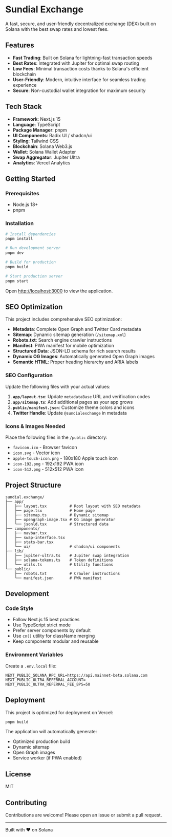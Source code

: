 # Sundial Exchange

A fast, secure, and user-friendly decentralized exchange (DEX) built on Solana with the best swap rates and lowest fees.

## Features

- **Fast Trading**: Built on Solana for lightning-fast transaction speeds
- **Best Rates**: Integrated with Jupiter for optimal swap routing
- **Low Fees**: Minimal transaction costs thanks to Solana's efficient blockchain
- **User-Friendly**: Modern, intuitive interface for seamless trading experience
- **Secure**: Non-custodial wallet integration for maximum security

## Tech Stack

- **Framework**: Next.js 15
- **Language**: TypeScript
- **Package Manager**: pnpm
- **UI Components**: Radix UI / shadcn/ui
- **Styling**: Tailwind CSS
- **Blockchain**: Solana Web3.js
- **Wallet**: Solana Wallet Adapter
- **Swap Aggregator**: Jupiter Ultra
- **Analytics**: Vercel Analytics

## Getting Started

### Prerequisites

- Node.js 18+ 
- pnpm

### Installation

```bash
# Install dependencies
pnpm install

# Run development server
pnpm dev

# Build for production
pnpm build

# Start production server
pnpm start
```

Open [http://localhost:3000](http://localhost:3000) to view the application.

## SEO Optimization

This project includes comprehensive SEO optimization:

- **Metadata**: Complete Open Graph and Twitter Card metadata
- **Sitemap**: Dynamic sitemap generation (`/sitemap.xml`)
- **Robots.txt**: Search engine crawler instructions
- **Manifest**: PWA manifest for mobile optimization
- **Structured Data**: JSON-LD schema for rich search results
- **Dynamic OG Images**: Automatically generated Open Graph images
- **Semantic HTML**: Proper heading hierarchy and ARIA labels

### SEO Configuration

Update the following files with your actual values:

1. **`app/layout.tsx`**: Update `metadataBase` URL and verification codes
2. **`app/sitemap.ts`**: Add additional pages as your app grows
3. **`public/manifest.json`**: Customize theme colors and icons
4. **Twitter Handle**: Update `@sundialexchange` in metadata

### Icons & Images Needed

Place the following files in the `/public` directory:

- `favicon.ico` - Browser favicon
- `icon.svg` - Vector icon
- `apple-touch-icon.png` - 180x180 Apple touch icon
- `icon-192.png` - 192x192 PWA icon
- `icon-512.png` - 512x512 PWA icon

## Project Structure

```
sundial.exchange/
├── app/
│   ├── layout.tsx          # Root layout with SEO metadata
│   ├── page.tsx            # Home page
│   ├── sitemap.ts          # Dynamic sitemap
│   ├── opengraph-image.tsx # OG image generator
│   └── jsonld.tsx          # Structured data
├── components/
│   ├── navbar.tsx
│   ├── swap-interface.tsx
│   ├── stats-bar.tsx
│   └── ui/                 # shadcn/ui components
├── lib/
│   ├── jupiter-ultra.ts    # Jupiter swap integration
│   ├── solana-tokens.ts    # Token definitions
│   └── utils.ts            # Utility functions
└── public/
    ├── robots.txt          # Crawler instructions
    └── manifest.json       # PWA manifest
```

## Development

### Code Style

- Follow Next.js 15 best practices
- Use TypeScript strict mode
- Prefer server components by default
- Use `cn()` utility for className merging
- Keep components modular and reusable

### Environment Variables

Create a `.env.local` file:

```env
NEXT_PUBLIC_SOLANA_RPC_URL=https://api.mainnet-beta.solana.com
NEXT_PUBLIC_ULTRA_REFERRAL_ACCOUNT=
NEXT_PUBLIC_ULTRA_REFERRAL_FEE_BPS=50
```

## Deployment

This project is optimized for deployment on Vercel:

```bash
pnpm build
```

The application will automatically generate:
- Optimized production build
- Dynamic sitemap
- Open Graph images
- Service worker (if PWA enabled)

## License

MIT

## Contributing

Contributions are welcome! Please open an issue or submit a pull request.

---

Built with ❤️ on Solana

